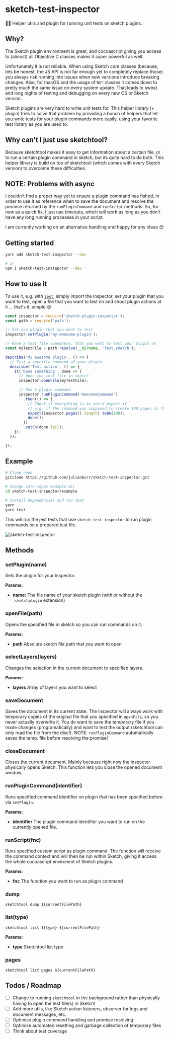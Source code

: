 # sketch-test-inspector

🕵️‍♀️ Helper utils and plugin for running unit tests on sketch plugins.

## Why?

The Sketch plugin environment is great, and cocoascript giving you access to (almost) all Objective C classes makes it super powerful as well.

Unfortunately it is not reliable. When using Sketch core classes (because, lets be honest, the JS API is not far enough yet to completely replace those) you always risk running into issues when new versions introduce breaking changes. Also, for macOS and the usage of `NS*` classes it comes down to pretty much the same issue on every system update. That leads to sweat and long nights of testing and debugging on every new OS or Sketch version.

Sketch plugins are very hard to write unit tests for. This helper library (+ plugin) tries to solve that problem by providing a bunch of helpers that let you write tests for your plugin commands more easily, using your favorite test library as you are used to.

## Why can't I just use sketchtool?

Because sketchtool makes it easy to get information about a certain file, or to run a certain plugin command in sketch, but its quite hard to do both. This helper library is build on top of sketchtool (which comes with every Sketch version) to overcome these difficulties.

## NOTE: Problems with async

I couldn't find a proper way yet to ensure a plugin command has fished, in order to use it as reference when to save the document and resolve the promise returned by the `runPluginCommand` and `runScript` methods. So, for now as a quick fix, I just use timeouts, which will work as long as you don't have any long running processes in your script.

I am currently working on an alternative handling and happy for any ideas 😊

## Getting started

```bash
yarn add sketch-test-inspector --dev

# or
npm i sketch-test-instepctor --dev
```

## How to use it

To use it, e.g. with [`jest`](https://github.com/facebook/jest), simply import the inspector, set your plugin that you want to test, open a file that you want to test on and shoot plugin actions at it ... that's it, simple 😊

```js
const inspector = require('sketch-plugin-inspector');
const path = require('path');

// Set you plugin that you want to test
inspector.setPlugin('my-awesome-plugin');

// Have a test file somewhere, that you want to test your plugin on
const myTestFile = path.resolve(__dirname, 'Test.sketch');

describe('My awesome plugin', () => {
  // Test a specific command of your plugin
  describe('Test action', () => {
    it('Does something', done => {
      // Open the test file in sketch
      inspector.openFile(myTestFile);

      // Run a plugin command
      inspector.runPluginCommand('AwesomeCommand')
        .then(() => {
          // Check if everything is as you'd expect it
          // e.g. if the command was supposed to create 100 pages in the sketch file...
          expect(inspector.pages().length).toBe(100);
          done();
        })
        .catch(done.fail);
    });
  });

});
```

## Example

```bash
# Clone repo
gitclone https://github.com/julianburr/sketch-test-inspector.git

# Change into repos example dir
cd sketch-test-inspector/example

# Install dependencies and run test
yarn
yarn test
```

This will run the jest tests that use `sketch-test-inspector` to run plugin commands on a prepared test file.


![sketch-test-inspector](http://dev.burrdesign.de/sketch-test-inspector.gif)


## Methods

### setPlugin(name)
Sets the plugin for your inspector.

**Params:**
 * **name:** The file name of your sketch plugin (with or without the `.sketchplugin` extension)

### openFile(path)
Opens the specified file in sketch so you can run commands on it.

**Params:**
 * **path** Absolute sketch file path that you want to open

### selectLayers(layers)
Changes the selection in the current document to specified layers.

**Params:**
 * **layers** Array of layers you want to select

### saveDocument
Saves the document in its current state. The Inspector will always work with temporary copies of the original file that you specified in `openFile`, so you never actually overwrite it. You do want to save the temporary file if you made changes (programatically) and want to test the output (sketchtool can only read the file from the disc!). NOTE: `runPluginCommand` automatically saves the temp. file before resolving the promise!

### closeDocument
Closes the current document. Mainly because right now the inspector physically opens Sketch. This function lets you close the opened document window.

### runPluginCommand(identifier)
Runs specified command identifier on plugin that has been specified before via `setPlugin`.

**Params:**
 * **identifier** The plugin command identifier you want to run on the currently opened file.

### runScript(fnc)
Runs specified custom script as plugin command. The function will receive the command context and will then be run within Sketch, giving it access the whole cocoascript environent of Sketch plugins.

**Params:**
 * **fnc** The function you want to run as plugin command

### dump
`sketchtool dump ${currentFilePath}`

### list(type)
`sketchtool list ${type} ${currentFilePath}`

**Params:**
 * **type** Sketchtool list type.

### pages
`sketchtool list pages ${currentFilePath}`

## Todos / Roadmap

 * [ ] Change to running `sketchtool` in the background rather than physically having to open the test file(s) in Sketch!
 * [ ] Add more utils, like Sketch action listeners, observer for logs and document messages, etc.
 * [ ] Optimise plugin command handling and promise resolving
 * [ ] Optimise automated resetting and garbage collection of temporary files
 * [ ] Think about test coverage
